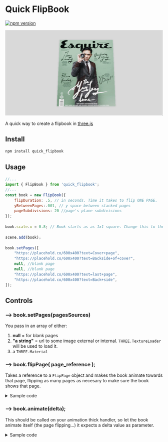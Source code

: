 # Quick FlipBook
[![npm version](https://img.shields.io/npm/v/quick_flipbook.svg?logo=threedotjs)](https://www.npmjs.com/package/quick_flipbook)

![Logo](./demo.gif)


A quick way to create a flipbook in [three.js](https://github.com/mrdoob/three.js/) 

## Install
```bash
npm install quick_flipbook
```

## Usage
```js
//...
import { FlipBook } from 'quick_flipbook'; 
//...
const book = new FlipBook({
    flipDuration: .5, // in seconds. Time it takes to flip ONE PAGE.
    yBetweenPages:.001, // y space between stacked pages
    pageSubdivisions: 20 //page's plane subdivisions
}); 

book.scale.x = 0.8; // Book starts as as 1x1 square. Change this to the correct ratio for your desire page size.

scene.add(book);
 
book.setPages([
    "https://placehold.co/600x400?text=Cover+page", 
    "https://placehold.co/600x400?text=Backside+of+cover",  
    null, //blank page
    null, //blank page
    "https://placehold.co/600x400?text=last+page",    
    "https://placehold.co/600x400?text=Back+side", 
]); 
``` 

## Controls

### --> book.setPages(pagesSources)
You pass in an array of either:
1. **null** = for blank pages
2. **"a string"** = url to some image external or internal. `THREE.TextureLoader` will be used to load it.
3. a `THREE.Material`

### --> book.flipPage( page_reference );
Takes a reference to a `FlipPage` object and makes the book animate towards that page, flipping as many pages as necesary to make sure the book shows that page.

<details>
  <summary>Sample code</summary>

```js
function onMouseClick(event) {
     
    const   mouse = new THREE.Vector2();
            mouse.x = (event.clientX / window.innerWidth) * 2 - 1;
            mouse.y = -(event.clientY / window.innerHeight) * 2 + 1;
  
    // Raycasting to check for intersections with the mesh
    const raycaster = new THREE.Raycaster();
    raycaster.setFromCamera(mouse, camera);
   
    // Array to store intersected objects
    const intersects = raycaster.intersectObjects(scene.children); 
     
    // find where the page is based on your usecase, in this case...
    if( intersects.length )
        book.flipPage(intersects[0].object.parent); //parent is a FlipPage object
  }
```
</details>

### --> book.animate(delta);
This should be called on your animation thick handler, so let the book animate itself (the page flipping...) it expects a delta value as parameter.

<details>
  <summary>Sample code</summary>

```js 
const clock = new THREE.Clock();

function animate() {
	requestAnimationFrame( animate );

    book.animate(clock.getDelta());  
}

animate();
```
</details>

